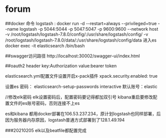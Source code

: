 # forum

##docker 命令
logstash : docker run -d --restart=always --privileged=true --name logstash -p 5044:5044 -p 5047:5047 -p 9600:9600 --network host -v /root/logstash/logstash-7.8.0/config/:/usr/share/logstash/config/ -v /root/logstash/logstash-7.8.0/data/:/usr/share/logstash/config/data
进入es
docker exec -it elasticsearch /bin/bash

##swagger访问路径 
http://localhost:30002/swagger-ui/index.html

##oauth2 
header
key:Authorization
value:bearer token

elasticsearch.yml配置文件设置开启x-pack插件
xpack.security.enabled: true 



设置es 密码： elasticsearch-setup-passwords interactive
默认账号：elastic

//修改elk密码
elk设置密码后，配置密码要记得都加双引号
kibana重启要修改配置文件的es账号密码，否则连接不上es

es和kibana 都用docker部署在106.53.237.234，原计划logstash也同样部署，后因为服务器内存原因，logstash普通方式部署到了128.1.49.194

###20210205
elk以及beatfile都配置完成

